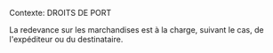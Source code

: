 Contexte: DROITS DE PORT

La redevance sur les marchandises est à la charge, suivant le cas, de l'expéditeur ou du destinataire.